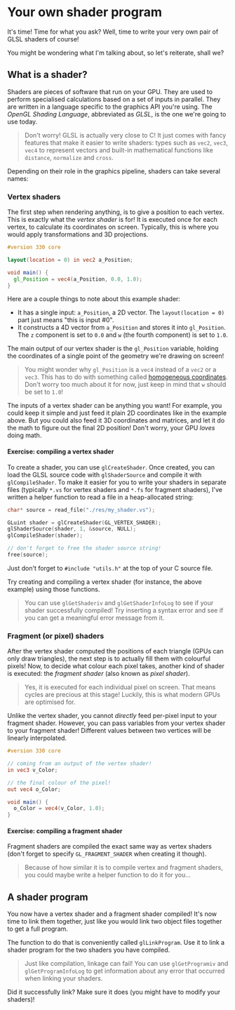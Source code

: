 # Your own shader program

It's time! Time for what you ask? Well, time to write your very own pair of GLSL
shaders of course!

You might be wondering what I'm talking about, so let's reiterate, shall we?

## What is a shader?

Shaders are pieces of software that run on your GPU. They are used to perform
specialised calculations based on a set of inputs in parallel. They are written
in a language specific to the graphics API you're using. The _OpenGL Shading
Language_, abbreviated as _GLSL_, is the one we're going to use today.

> Don't worry! GLSL is actually very close to C! It just comes with fancy
> features that make it easier to write shaders: types such as `vec2`, `vec3`,
> `vec4` to represent vectors and built-in mathematical functions like
> `distance`, `normalize` and `cross`.

Depending on their role in the graphics pipeline, shaders can take several
names:

### Vertex shaders

The first step when rendering anything, is to give a position to each vertex.
This is exactly what the _vertex shader_ is for! It is executed once for each
vertex, to calculate its coordinates on screen. Typically, this is where you
would apply transformations and 3D projections.

```glsl
#version 330 core

layout(location = 0) in vec2 a_Position;

void main() {
  gl_Position = vec4(a_Position, 0.0, 1.0);
}
```

Here are a couple things to note about this example shader:

- It has a single input: `a_Position`, a 2D vector. The `layout(location = 0)`
  part just means "this is input #0".
- It constructs a 4D vector from `a_Position` and stores it into `gl_Position`.
  The `z` component is set to `0.0` and `w` (the fourth component) is set to
  `1.0`.

The main output of our vertex shader is the `gl_Position` variable, holding the
coordinates of a single point of the geometry we're drawing on screen!

> You might wonder why `gl_Position` is a `vec4` instead of a `vec2` or a
> `vec3`. This has to do with something called [homogeneous coordinates]. Don't
> worry too much about it for now, just keep in mind that `w` should be set to
> `1.0`!

[homogeneous coordinates]: https://en.wikipedia.org/wiki/Homogeneous_coordinates

The inputs of a vertex shader can be anything you want! For example, you could
keep it simple and just feed it plain 2D coordinates like in the example above.
But you could also feed it 3D coordinates and matrices, and let it do the math
to figure out the final 2D position! Don't worry, your GPU _loves_ doing math.

#### Exercise: compiling a vertex shader

To create a shader, you can use `glCreateShader`. Once created, you can load the
GLSL source code with `glShaderSource` and compile it with `glCompileShader`. To
make it easier for you to write your shaders in separate files (typically `*.vs`
for vertex shaders and `*.fs` for fragment shaders), I've written a helper
function to read a file in a heap-allocated string:

```c
char* source = read_file("./res/my_shader.vs");

GLuint shader = glCreateShader(GL_VERTEX_SHADER);
glShaderSource(shader, 1, &source, NULL);
glCompileShader(shader);

// don't forget to free the shader source string!
free(source);
```

Just don't forget to `#include "utils.h"` at the top of your C source file.

Try creating and compiling a vertex shader (for instance, the above example)
using those functions.

> You can use `glGetShaderiv` and `glGetShaderInfoLog` to see if your shader
> successfully compiled! Try inserting a syntax error and see if you can get a
> meaningful error message from it.

### Fragment (or pixel) shaders

After the vertex shader computed the positions of each triangle (GPUs can only
draw triangles), the next step is to actually fill them with colourful pixels!
Now, to decide what colour each pixel takes, another kind of shader is executed:
the _fragment shader_ (also known as _pixel shader_).

> Yes, it is executed for each individual pixel on screen. That means cycles are
> precious at this stage! Luckily, this is what modern GPUs are optimised for.

Unlike the vertex shader, you cannot _directly_ feed per-pixel input to your
fragment shader. However, you can pass variables from your vertex shader to your
fragment shader! Different values between two vertices will be linearly
interpolated.

```glsl
#version 330 core

// coming from an output of the vertex shader!
in vec3 v_Color;

// the final colour of the pixel!
out vec4 o_Color;

void main() {
  o_Color = vec4(v_Color, 1.0);
}
```

#### Exercise: compiling a fragment shader

Fragment shaders are compiled the exact same way as vertex shaders (don't forget
to specify `GL_FRAGMENT_SHADER` when creating it though).

> Because of how similar it is to compile vertex and fragment shaders, you could
> maybe write a helper function to do it for you...

## A shader program

You now have a vertex shader and a fragment shader compiled! It's now time to
link them together, just like you would link two object files together to get a
full program.

The function to do that is conveniently called `glLinkProgram`. Use it to link a
shader program for the two shaders you have compiled.

> Just like compilation, linkage can fail! You can use `glGetProgramiv` and
> `glGetProgramInfoLog` to get information about any error that occurred when
> linking your shaders.

Did it successfully link? Make sure it does (you might have to modify your
shaders)!
